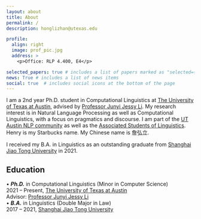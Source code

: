```yaml
---
layout: about
title: About
permalink: /
description: honglizhan@utexas.edu

profile:
  align: right
  image: prof_pic.jpg
  address: >
    <p>Office: RLP 4.400, E4</p>

selected_papers: true # includes a list of papers marked as "selected={true}"
news: True # includes a list of news items
social: true  # includes social icons at the bottom of the page
---
```


I am a 2nd year Ph.D. student in Computational Linguistics at <a href="https://www.utexas.edu/">The University of Texas at Austin</a>, advised by <a href="https://jessyli.com/">Professor Junyi Jessy Li</a>. My research interest is in Natural Language Processing as well as Computational Linguistics, with a focus on pragmatics and discourse. I am part of the <a href="https://www.nlp.utexas.edu/">UT Austin NLP community</a> as well as the <a href="https://asol.ling.utexas.edu/">Associated Students of Linguistics</a>. Henry is my Starbucks name. My Chinese name is 詹弘立.

I received my B.A. in Linguistics as an outstanding graduate from <a href="https://en.sjtu.edu.cn/">Shanghai Jiao Tong University</a> in 2021.

<h2>Education</h2>

&bull; <b><i>Ph.D.</i></b> in Computational Linguistics (Minor in Computer Science)<br>
2021 &#8211; Present, <a href="https://www.utexas.edu/">The University of Texas at Austin</a><br>
Advisor: <a href="https://jessyli.com/">Professor Junyi Jessy Li</a><br>
&bull; <b><i>B.A.</i></b> in Linguistics (Double Major in Law)<br>
2017 &#8211; 2021, <a href="https://en.sjtu.edu.cn/">Shanghai Jiao Tong University</a>